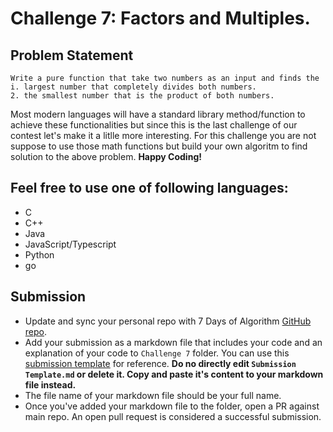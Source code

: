 # Challenge 7: Factors and Multiples.
## Problem Statement 

    Write a pure function that take two numbers as an input and finds the 
    i. largest number that completely divides both numbers.
    2. the smallest number that is the product of both numbers.

Most modern languages will have a standard library method/function to achieve these 
functionalities but since this is the last challenge of our contest let's make it a 
litlle more interesting. For this challenge you are not suppose to use those math functions 
but build your own algoritm to find solution to the above problem. **Happy Coding!**

## Feel free to use one of following languages:
- C
- C++
- Java
- JavaScript/Typescript
- Python
- go

## Submission

- Update and sync your personal repo with 7 Days of Algorithm 
  [GitHub repo](https://github.com/nexussjcet/7DaysofAlgo).
- Add your submission as a markdown file that includes your code and 
  an explanation of your code to `Challenge 7` folder. You can use this
  [submission template](https://github.com/nexussjcet/7DaysofAlgo/blob/main/Submission%20Template.md)
  for reference. **Do no directly edit `Submission Template.md` or delete it. Copy and paste it's content to your markdown
  file instead.**
- The file name of your markdown file should be your full name.
- Once you've added your markdown file to the folder, open a PR against main
  repo. An open pull request is considered a successful submission.

